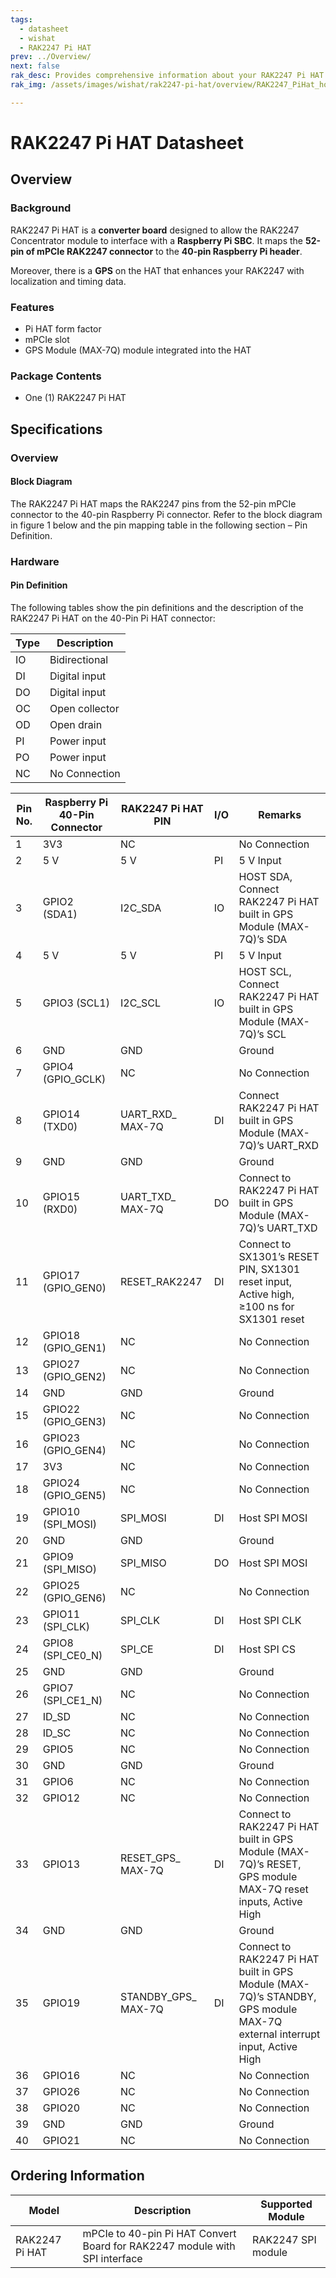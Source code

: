 ```yaml
---
tags:
  - datasheet
  - wishat
  - RAK2247 Pi HAT
prev: ../Overview/
next: false
rak_desc: Provides comprehensive information about your RAK2247 Pi HAT to help you use it. This information includes technical specifications, characteristics, and requirements, and it also discusses the device components.
rak_img: /assets/images/wishat/rak2247-pi-hat/overview/RAK2247_PiHat_home.png

---
```


# RAK2247 Pi HAT Datasheet

## Overview

### Background

RAK2247 Pi HAT is a **converter board** designed to allow the RAK2247 Concentrator module to interface with a **Raspberry Pi SBC**. It maps the **52-pin of mPCIe RAK2247 connector** to the **40-pin Raspberry Pi header**.

Moreover, there is a **GPS** on the HAT that enhances your RAK2247 with localization and timing data.

### Features

- Pi HAT form factor
- mPCIe slot
- GPS Module (MAX-7Q) module integrated into the HAT

### Package Contents

- One (1) RAK2247 Pi HAT


## Specifications

### Overview

#### Block Diagram

The RAK2247 Pi HAT maps the RAK2247 pins from the 52-pin mPCIe connector to the 40-pin Raspberry Pi connector. Refer to the block diagram in figure 1 below and the pin mapping table in the following section – Pin Definition.

<rk-img
  src="/assets/images/wishat/rak2247-pi-hat/datasheet/block-diagram.svg"
  width="60%"
  caption="RAK2247 Pi HAT Block Diagram"
/>

### Hardware

#### Pin Definition

<rk-img
  src="/assets/images/wishat/rak2247-pi-hat/datasheet/pinout_diagram.png"
  width="70%"
  caption="RAK2247 Pi HAT Pinout Diagram"
/>

The following tables show the pin definitions and the description of the RAK2247 Pi HAT on the 40-Pin Pi HAT connector:

| **Type** | **Description** |
| -------- | --------------- |
| IO       | Bidirectional   |
| DI       | Digital input   |
| DO       | Digital input   |
| OC       | Open collector  |
| OD       | Open drain      |
| PI       | Power input     |
| PO       | Power input     |
| NC       | No Connection   |


| **Pin No.** | **Raspberry Pi 40-Pin Connector** | **RAK2247 Pi HAT PIN** | **I/O** | **Remarks**                                                                                                               |
| ----------- | --------------------------------- | ---------------------- | ------- | ------------------------------------------------------------------------------------------------------------------------- |
| 1           | 3V3                               | NC                     |         | No Connection                                                                                                             |
| 2           | 5&nbsp;V                          | 5&nbsp;V               | PI      | 5&nbsp;V Input                                                                                                            |
| 3           | GPIO2 (SDA1)                      | I2C_SDA                | IO      | HOST SDA, Connect RAK2247 Pi HAT built in GPS Module (MAX-7Q)’s SDA                                                       |
| 4           | 5&nbsp;V                          | 5&nbsp;V               | PI      | 5&nbsp;V Input                                                                                                            |
| 5           | GPIO3 (SCL1)                      | I2C_SCL                | IO      | HOST SCL, Connect RAK2247 Pi HAT built in GPS Module (MAX-7Q)’s SCL                                                       |
| 6           | GND                               | GND                    |         | Ground                                                                                                                    |
| 7           | GPIO4 (GPIO_GCLK)                 | NC                     |         | No Connection                                                                                                             |
| 8           | GPIO14 (TXD0)                     | UART_RXD_ MAX-7Q       | DI      | Connect RAK2247 Pi HAT built in GPS Module (MAX-7Q)’s UART_RXD                                                            |
| 9           | GND                               | GND                    |         | Ground                                                                                                                    |
| 10          | GPIO15 (RXD0)                     | UART_TXD_ MAX-7Q       | DO      | Connect to RAK2247 Pi HAT built in GPS Module (MAX-7Q)’s UART_TXD                                                         |
| 11          | GPIO17 (GPIO_GEN0)                | RESET_RAK2247          | DI      | Connect to SX1301’s RESET PIN, SX1301 reset input, Active high, ≥100&nbsp;ns for SX1301 reset                             |
| 12          | GPIO18 (GPIO_GEN1)                | NC                     |         | No Connection                                                                                                             |
| 13          | GPIO27 (GPIO_GEN2)                | NC                     |         | No Connection                                                                                                             |
| 14          | GND                               | GND                    |         | Ground                                                                                                                    |
| 15          | GPIO22 (GPIO_GEN3)                | NC                     |         | No Connection                                                                                                             |
| 16          | GPIO23 (GPIO_GEN4)                | NC                     |         | No Connection                                                                                                             |
| 17          | 3V3                               | NC                     |         | No Connection                                                                                                             |
| 18          | GPIO24 (GPIO_GEN5)                | NC                     |         | No Connection                                                                                                             |
| 19          | GPIO10 (SPI_MOSI)                 | SPI_MOSI               | DI      | Host SPI MOSI                                                                                                             |
| 20          | GND                               | GND                    |         | Ground                                                                                                                    |
| 21          | GPIO9 (SPI_MISO)                  | SPI_MISO               | DO      | Host SPI MOSI                                                                                                             |
| 22          | GPIO25 (GPIO_GEN6)                | NC                     |         | No Connection                                                                                                             |
| 23          | GPIO11 (SPI_CLK)                  | SPI_CLK                | DI      | Host SPI CLK                                                                                                              |
| 24          | GPIO8 (SPI_CE0_N)                 | SPI_CE                 | DI      | Host SPI CS                                                                                                               |
| 25          | GND                               | GND                    |         | Ground                                                                                                                    |
| 26          | GPIO7 (SPI_CE1_N)                 | NC                     |         | No Connection                                                                                                             |
| 27          | ID_SD                             | NC                     |         | No Connection                                                                                                             |
| 28          | ID_SC                             | NC                     |         | No Connection                                                                                                             |
| 29          | GPIO5                             | NC                     |         | No Connection                                                                                                             |
| 30          | GND                               | GND                    |         | Ground                                                                                                                    |
| 31          | GPIO6                             | NC                     |         | No Connection                                                                                                             |
| 32          | GPIO12                            | NC                     |         | No Connection                                                                                                             |
| 33          | GPIO13                            | RESET_GPS_ MAX-7Q      | DI      | Connect to RAK2247 Pi HAT built in GPS Module (MAX-7Q)’s RESET, GPS module MAX-7Q reset inputs, Active High               |
| 34          | GND                               | GND                    |         | Ground                                                                                                                    |
| 35          | GPIO19                            | STANDBY_GPS_ MAX-7Q    | DI      | Connect to RAK2247 Pi HAT built in GPS Module (MAX-7Q)’s STANDBY, GPS module MAX-7Q external interrupt input, Active High |
| 36          | GPIO16                            | NC                     |         | No Connection                                                                                                             |
| 37          | GPIO26                            | NC                     |         | No Connection                                                                                                             |
| 38          | GPIO20                            | NC                     |         | No Connection                                                                                                             |
| 39          | GND                               | GND                    |         | Ground                                                                                                                    |
| 40          | GPIO21                            | NC                     |         | No Connection                                                                                                             |


## Ordering Information

| **Model**      | **Description**                                                            | **Supported Module** |
| -------------- | -------------------------------------------------------------------------- | -------------------- |
| RAK2247 Pi HAT | mPCIe to 40-pin Pi HAT Convert Board for RAK2247 module with SPI interface | RAK2247 SPI module   |

